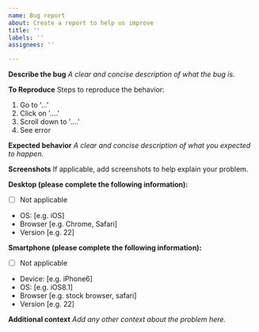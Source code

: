 ```yaml
---
name: Bug report
about: Create a report to help us improve
title: ''
labels: ''
assignees: ''

---
```


**Describe the bug**
*A clear and concise description of what the bug is.*

**To Reproduce**
Steps to reproduce the behavior:
1. Go to '...'
2. Click on '....'
3. Scroll down to '....'
4. See error

**Expected behavior**
*A clear and concise description of what you expected to happen.*

**Screenshots**
If applicable, add screenshots to help explain your problem.

**Desktop (please complete the following information):**
- [ ] Not applicable 
- OS: [e.g. iOS]
 - Browser [e.g. Chrome, Safari]
 - Version [e.g. 22]

**Smartphone (please complete the following information):**
- [ ] Not applicable 
 - Device: [e.g. iPhone6]
 - OS: [e.g. iOS8.1]
 - Browser [e.g. stock browser, safari]
 - Version [e.g. 22]

**Additional context**
*Add any other context about the problem here.*
